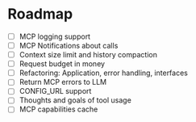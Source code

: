 # Roadmap
- [ ] MCP logging support
- [ ] MCP Notifications about calls
- [ ] Context size limit and history compaction
- [ ] Request budget in money
- [ ] Refactoring: Application, error handling, interfaces
- [ ] Return MCP errors to LLM
- [ ] CONFIG_URL support
- [ ] Thoughts and goals of tool usage
- [ ] MCP capabilities cache